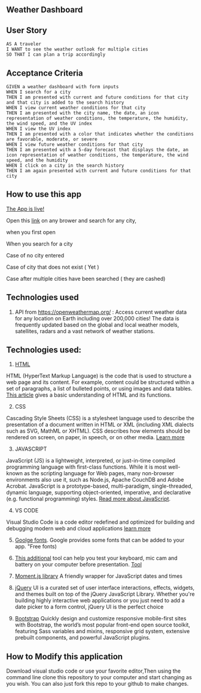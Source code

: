 ## Weather Dashboard

## User Story

```
AS A traveler
I WANT to see the weather outlook for multiple cities
SO THAT I can plan a trip accordingly
```

## Acceptance Criteria

```
GIVEN a weather dashboard with form inputs
WHEN I search for a city
THEN I am presented with current and future conditions for that city and that city is added to the search history
WHEN I view current weather conditions for that city
THEN I am presented with the city name, the date, an icon representation of weather conditions, the temperature, the humidity, the wind speed, and the UV index
WHEN I view the UV index
THEN I am presented with a color that indicates whether the conditions are favorable, moderate, or severe
WHEN I view future weather conditions for that city
THEN I am presented with a 5-day forecast that displays the date, an icon representation of weather conditions, the temperature, the wind speed, and the humidity
WHEN I click on a city in the search history
THEN I am again presented with current and future conditions for that city
```
## How to use this app

[The App is live!](https://shangfii.github.io/Weather_Dashboard/)

Open this [link](https://shangfii.github.io/Weather_Dashboard/) on any brower and search for any city, 

when you first open 

When you search for a city

Case of no city entered 

Case of city that does not exist ( Yet )

Case after multiple cities have been searched ( they are cashed)


## Technologies used

1. API from https://openweathermap.org/ : Access current weather data for any location on Earth including over 200,000 cities! The data is frequently updated based on the global and local weather models, satellites, radars and a vast network of weather stations.


## Technologies used:

1. [HTML](https://developer.mozilla.org/en-US/docs/Learn/Getting_started_with_the_web/HTML_basics)


HTML (HyperText Markup Language) is the code that is used to structure a web page and its content. For example, content could be structured within a set of paragraphs, a list of bulleted points, or using images and data tables. [This article](https://developer.mozilla.org/en-US/docs/Learn/Getting_started_with_the_web/HTML_basics) gives a basic understanding of HTML and its functions.
 
2. CSS

Cascading Style Sheets (CSS) is a stylesheet language used to describe the presentation of a document written in HTML or XML (including XML dialects such as SVG, MathML or XHTML). CSS describes how elements should be rendered on screen, on paper, in speech, or on other media. [Learn more](https://developer.mozilla.org/en-US/docs/Learn/Getting_started_with_the_web/HTML_basics)

3. JAVASCRIPT

JavaScript (JS) is a lightweight, interpreted, or just-in-time compiled programming language with first-class functions. While it is most well-known as the scripting language for Web pages, many non-browser environments also use it, such as Node.js, Apache CouchDB and Adobe Acrobat. JavaScript is a prototype-based, multi-paradigm, single-threaded, dynamic language, supporting object-oriented, imperative, and declarative (e.g. functional programming) styles. [Read more about JavaScript](https://developer.mozilla.org/en-US/docs/Web/JavaScript).

4. VS CODE 


Visual Studio Code is a code editor redefined and optimized for building and debugging modern web and cloud applications
[learn more](https://code.visualstudio.com/)

5. [Goolge fonts](https://fonts.google.com/). Google provides some fonts that can be added to your app. "Free fonts)

6. [This additional](https://www.retest.us/) tool can help you test your keyboard, mic cam and battery on your computer before presentation. [Tool](https://www.retest.us/)

7. [Moment.js library](https://momentjs.com/docs/#/displaying/) A friendly wrapper for JavaScript dates and times

9. [jQuery](https://jqueryui.com/) UI is a curated set of user interface interactions, effects, widgets, and themes built on top of the jQuery JavaScript Library. Whether you're building highly interactive web applications or you just need to add a date picker to a form control, jQuery UI is the perfect choice

11. [Bootstrap](https://getbootstrap.com/) Quickly design and customize responsive mobile-first sites with Bootstrap, the world’s most popular front-end open source toolkit, featuring Sass variables and mixins, responsive grid system, extensive prebuilt components, and powerful JavaScript plugins.

## How to Modify this application

Download visual studio code or use your favorite editor,Then using the command line clone this repository to your computer and start changing as you wish.
You can also just fork this repo to your github to make changes.

